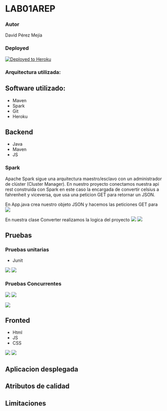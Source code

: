 # LAB01AREP
### Autor
David Pérez Mejía 

### Deployed
[![Deployed to Heroku](https://www.herokucdn.com/deploy/button.png)](https://temperatureconverterarep.herokuapp.com/index.html)
### Arquitectura utilizada: 

## Software utilizado:
* Maven 
* Spark
* Git
* Heroku

## Backend 
* Java
* Maven
* JS
### Spark
Apache Spark sigue una arquitectura maestro/esclavo con un administrador de clúster (Cluster Manager). 
En nuestro proyecto conectamos nuestra api rest construida con Spark en este caso la encargada de convertir celsius a fahrenheit y viceversa, que usa una peticion GET para retornar un JSON.


En App.java crea nuestro objeto JSON y hacemos las peticiones GET para 
![](https://github.com/DavidPZ666/LAB01AREP/blob/master/img/Spark.PNG)

En nuestra clase Converter realizamos la logica del proyecto
![](https://github.com/DavidPZ666/LAB01AREP/blob/master/img/FuncionBack1.PNG)
![](https://github.com/DavidPZ666/LAB01AREP/blob/master/img/FuncionBack2.PNG)

## Pruebas

### Pruebas unitarias 
* Junit

![](https://github.com/DavidPZ666/LAB01AREP/blob/master/img/Test1.PNG)
![](https://github.com/DavidPZ666/LAB01AREP/blob/master/img/Test1.1.PNG)

### Pruebas Concurrentes 

![](https://github.com/DavidPZ666/LAB01AREP/blob/master/img/Test2.PNG)
![](https://github.com/DavidPZ666/LAB01AREP/blob/master/img/Test2.2.PNG)

![](https://github.com/DavidPZ666/LAB01AREP/blob/master/img/Test3.PNG)

## Fronted

* Html
* JS
* CSS

![](https://github.com/DavidPZ666/LAB01AREP/blob/master/img/js.PNG)
![](https://github.com/DavidPZ666/LAB01AREP/blob/master/img/Html.PNG)

## Aplicacion desplegada 

## Atributos de calidad

## Limitaciones
